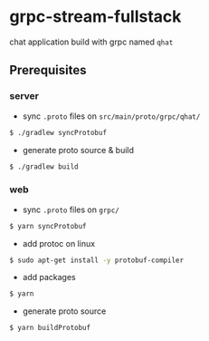 # grpc-stream-fullstack

chat application build with grpc named `qhat`

## Prerequisites
### server
* sync `.proto` files on `src/main/proto/grpc/qhat/`

```bash
$ ./gradlew syncProtobuf
```

* generate proto source & build

```bash
$ ./gradlew build
```

### web
* sync `.proto` files on `grpc/`

```bash
$ yarn syncProtobuf
```

* add protoc on linux

```bash
$ sudo apt-get install -y protobuf-compiler
```

* add packages

```bash
$ yarn
```

* generate proto source

```bash
$ yarn buildProtobuf
```
